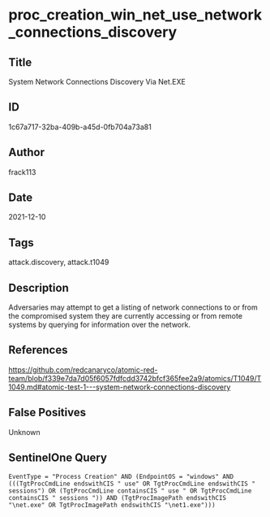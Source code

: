 # proc_creation_win_net_use_network_connections_discovery

## Title
System Network Connections Discovery Via Net.EXE

## ID
1c67a717-32ba-409b-a45d-0fb704a73a81

## Author
frack113

## Date
2021-12-10

## Tags
attack.discovery, attack.t1049

## Description
Adversaries may attempt to get a listing of network connections to or from the compromised system they are currently accessing or from remote systems by querying for information over the network.

## References
https://github.com/redcanaryco/atomic-red-team/blob/f339e7da7d05f6057fdfcdd3742bfcf365fee2a9/atomics/T1049/T1049.md#atomic-test-1---system-network-connections-discovery

## False Positives
Unknown

## SentinelOne Query
```
EventType = "Process Creation" AND (EndpointOS = "windows" AND (((TgtProcCmdLine endswithCIS " use" OR TgtProcCmdLine endswithCIS " sessions") OR (TgtProcCmdLine containsCIS " use " OR TgtProcCmdLine containsCIS " sessions ")) AND (TgtProcImagePath endswithCIS "\net.exe" OR TgtProcImagePath endswithCIS "\net1.exe")))

```